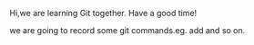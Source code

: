 Hi,we are learning Git together.
Have a good time!

we are going to record some git commands.eg. add and so on.
